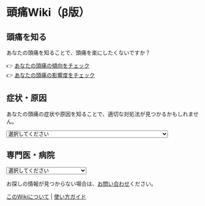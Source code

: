 # **頭痛Wiki（β版）**

## 頭痛を知る
あなたの頭痛を知ることで、頭痛を楽にしたくないですか？

👉 [あなたの頭痛の傾向をチェック](./headache_test.html)<br>
👉 [あなたの頭痛の影響度をチェック](hit6_test.html)

## 症状・原因
あなたの頭痛の症状や原因を知ることで、適切な対処法が見つかるかもしれません。

<select id="headache-symptoms" onchange="navigateToPage(this.value)">
    <option value="">選択してください</option>
    <option value="./symptoms/headache_forehead">ひたいの痛み（おでこや額が痛む）</option>
    <option value="./symptoms/headache_around_eyes">目の奥の痛み（目の奥がズーンと痛む）</option>
    <option value="./symptoms/headache_temporal">こめかみの痛み（こめかみがズキズキする）</option>
    <option value="./symptoms/headache_full">頭全体が締め付けられる頭痛（ヘルメットをかぶったような痛み）</option>
    <option value="./symptoms/headache_nausea">吐き気を伴う頭痛（気持ち悪さ・嘔吐がある）</option>
    <option value="./symptoms/headache_pressure">気圧による頭痛（気象病・台風で悪化）</option>
    <option value="./symptoms/headache_back">後頭部の痛み（首の付け根や後頭部が痛む）</option>
    <option value="./symptoms/headache_morning">朝起きたときに強くなる頭痛（睡眠不足・低血圧・脱水）</option>
    <option value="./symptoms/headache_exertional">運動後に悪化する頭痛（ジョギング・筋トレ後にズキズキ）</option>
    <option value="./symptoms/coffee_headache">コーヒーによる頭痛（飲みすぎ・急にやめると痛む）</option>
</select>

## 専門医・病院
<select id="doctor-select" onchange="navigateToPage(this.value)">
    <option value="">選択してください</option>
    <option value="./doctors/find_doctor">頭痛外来・脳神経内科の探し方</option>
    <option value="./doctors/online_headache">オンライン頭痛診療</option>
</select>

<p>お探しの情報が見つからない場合は、<a href="./inquiry">お問い合わせ</a>ください。</p>

<p><a href="./about">このWikiについて</a> | <a href="./guide">使い方ガイド</a></p>

<script>
function navigateToPage(url) {
    if (url) {
        window.location.href = url;
    }
}
</script>
